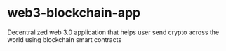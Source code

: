 # web3-blockchain-app
Decentralized web 3.0 application that helps user send crypto across the world using blockchain smart contracts
